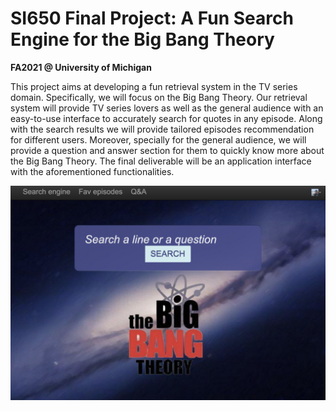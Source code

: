 # SI650 Final Project: A Fun Search Engine for the Big Bang Theory 
**FA2021 @ University of Michigan**

This project aims at developing a fun retrieval system in the TV series domain. Specifically, we will focus on the Big Bang Theory. Our retrieval system will provide TV series lovers as well as the general audience with an easy-to-use interface to accurately search for quotes in any episode. Along with the search results we will provide tailored episodes recommendation for different users. Moreover, specially for the general audience, we will provide a question and answer section for them to quickly know more about the Big Bang Theory. The final deliverable will be an application interface with the aforementioned functionalities. 

![image](./interface.png)
